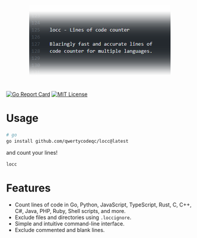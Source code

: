 <p align="center"><img src="./logo.png" alt="locc logo"></p>
<h1></h1>

[![Go Report Card](https://goreportcard.com/badge/github.com/qwertycodeqc/locc)](https://goreportcard.com/report/github.com/qwertycodeqc/locc)
[![MIT License](https://img.shields.io/badge/License-MIT-blue)](https://github.com/qwertycodeqc/locc/blob/main/LICENSE)

# Usage

```bash
# go
go install github.com/qwertycodeqc/locc@latest
```

and count your lines!

```bash
locc
```

# Features
- Count lines of code in Go, Python, JavaScript, TypeScript, Rust, C, C++, C#, Java, PHP, Ruby, Shell scripts, and more.
- Exclude files and directories using `.loccignore`.
- Simple and intuitive command-line interface.
- Exclude commented and blank lines.
